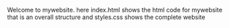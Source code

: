 Welcome to mywebsite.
here index.html shows the html code for mywebsite that is an overall structure
and styles.css shows the complete website
